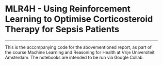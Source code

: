 # MLR4H - Using Reinforcement Learning to Optimise Corticosteroid Therapy for Sepsis Patients
---

This is the accompanying code for the abovementioned report, as part of the course Machine Learning and Reasoning for Health at Vrije Universiteit Amsterdam. The notebooks are intended to be run via Google Collab.
